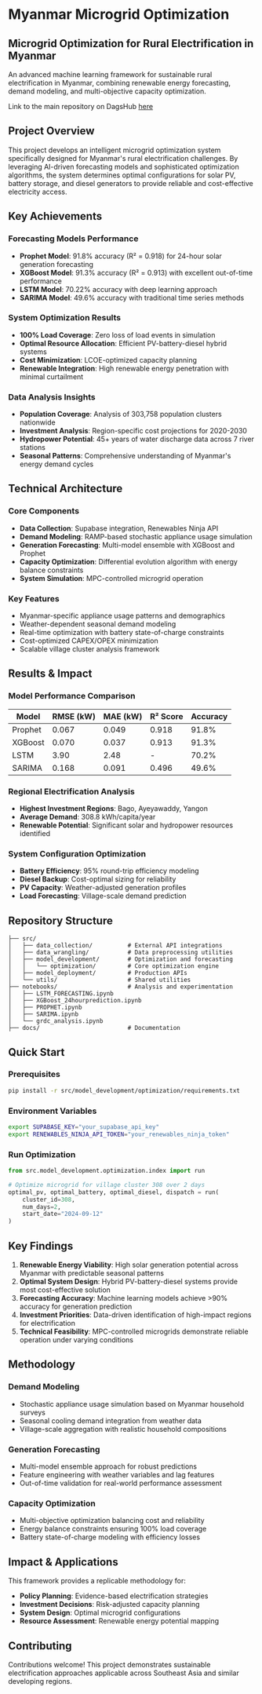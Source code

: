 # Myanmar Microgrid Optimization

## Microgrid Optimization for Rural Electrification in Myanmar

An advanced machine learning framework for sustainable rural electrification in Myanmar, combining renewable energy forecasting, demand modeling, and multi-objective capacity optimization.

Link to the main repository on DagsHub [here](https://dagshub.com/Omdena/MyanmarChapter_MicroGridOptimization)

## Project Overview

This project develops an intelligent microgrid optimization system specifically designed for Myanmar's rural electrification challenges. By leveraging AI-driven forecasting models and sophisticated optimization algorithms, the system determines optimal configurations for solar PV, battery storage, and diesel generators to provide reliable and cost-effective electricity access.

## Key Achievements

### Forecasting Models Performance
- **Prophet Model**: 91.8% accuracy (R² = 0.918) for 24-hour solar generation forecasting
- **XGBoost Model**: 91.3% accuracy (R² = 0.913) with excellent out-of-time performance
- **LSTM Model**: 70.22% accuracy with deep learning approach
- **SARIMA Model**: 49.6% accuracy with traditional time series methods

### System Optimization Results
- **100% Load Coverage**: Zero loss of load events in simulation
- **Optimal Resource Allocation**: Efficient PV-battery-diesel hybrid systems
- **Cost Minimization**: LCOE-optimized capacity planning
- **Renewable Integration**: High renewable energy penetration with minimal curtailment

### Data Analysis Insights
- **Population Coverage**: Analysis of 303,758 population clusters nationwide
- **Investment Analysis**: Region-specific cost projections for 2020-2030
- **Hydropower Potential**: 45+ years of water discharge data across 7 river stations
- **Seasonal Patterns**: Comprehensive understanding of Myanmar's energy demand cycles

## Technical Architecture

### Core Components
- **Data Collection**: Supabase integration, Renewables Ninja API
- **Demand Modeling**: RAMP-based stochastic appliance usage simulation
- **Generation Forecasting**: Multi-model ensemble with XGBoost and Prophet
- **Capacity Optimization**: Differential evolution algorithm with energy balance constraints
- **System Simulation**: MPC-controlled microgrid operation

### Key Features
- Myanmar-specific appliance usage patterns and demographics
- Weather-dependent seasonal demand modeling
- Real-time optimization with battery state-of-charge constraints
- Cost-optimized CAPEX/OPEX minimization
- Scalable village cluster analysis framework

## Results & Impact

### Model Performance Comparison
| Model | RMSE (kW) | MAE (kW) | R² Score | Accuracy |
|-------|-----------|----------|----------|----------|
| Prophet | 0.067 | 0.049 | 0.918 | 91.8% |
| XGBoost | 0.070 | 0.037 | 0.913 | 91.3% |
| LSTM | 3.90 | 2.48 | - | 70.2% |
| SARIMA | 0.168 | 0.091 | 0.496 | 49.6% |

### Regional Electrification Analysis
- **Highest Investment Regions**: Bago, Ayeyawaddy, Yangon
- **Average Demand**: 308.8 kWh/capita/year
- **Renewable Potential**: Significant solar and hydropower resources identified

### System Configuration Optimization
- **Battery Efficiency**: 95% round-trip efficiency modeling
- **Diesel Backup**: Cost-optimal sizing for reliability
- **PV Capacity**: Weather-adjusted generation profiles
- **Load Forecasting**: Village-scale demand prediction

## Repository Structure

```
├── src/
│   ├── data_collection/          # External API integrations
│   ├── data_wrangling/           # Data preprocessing utilities
│   ├── model_development/        # Optimization and forecasting
│   │   └── optimization/         # Core optimization engine
│   ├── model_deployment/         # Production APIs
│   └── utils/                    # Shared utilities
├── notebooks/                    # Analysis and experimentation
│   ├── LSTM_FORECASTING.ipynb
│   ├── XGBoost_24hourprediction.ipynb
│   ├── PROPHET.ipynb
│   ├── SARIMA.ipynb
│   └── grdc_analysis.ipynb
├── docs/                         # Documentation
```

## Quick Start

### Prerequisites
```bash
pip install -r src/model_development/optimization/requirements.txt
```

### Environment Variables
```bash
export SUPABASE_KEY="your_supabase_api_key"
export RENEWABLES_NINJA_API_TOKEN="your_renewables_ninja_token"
```

### Run Optimization
```python
from src.model_development.optimization.index import run

# Optimize microgrid for village cluster 308 over 2 days
optimal_pv, optimal_battery, optimal_diesel, dispatch = run(
    cluster_id=308, 
    num_days=2, 
    start_date="2024-09-12"
)
```

## Key Findings

1. **Renewable Energy Viability**: High solar generation potential across Myanmar with predictable seasonal patterns
2. **Optimal System Design**: Hybrid PV-battery-diesel systems provide most cost-effective solution
3. **Forecasting Accuracy**: Machine learning models achieve >90% accuracy for generation prediction
4. **Investment Priorities**: Data-driven identification of high-impact regions for electrification
5. **Technical Feasibility**: MPC-controlled microgrids demonstrate reliable operation under varying conditions

## Methodology

### Demand Modeling
- Stochastic appliance usage simulation based on Myanmar household surveys
- Seasonal cooling demand integration from weather data
- Village-scale aggregation with realistic household compositions

### Generation Forecasting
- Multi-model ensemble approach for robust predictions
- Feature engineering with weather variables and lag features
- Out-of-time validation for real-world performance assessment

### Capacity Optimization
- Multi-objective optimization balancing cost and reliability
- Energy balance constraints ensuring 100% load coverage
- Battery state-of-charge modeling with efficiency losses

## Impact & Applications

This framework provides a replicable methodology for:
- **Policy Planning**: Evidence-based electrification strategies
- **Investment Decisions**: Risk-adjusted capacity planning
- **System Design**: Optimal microgrid configurations
- **Resource Assessment**: Renewable energy potential mapping

## Contributing

Contributions welcome! This project demonstrates sustainable electrification approaches applicable across Southeast Asia and similar developing regions.
